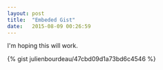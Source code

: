 ```yaml
---
layout: post
title:  "Embeded Gist"
date:   2015-08-09 00:26:59
---
```



I'm hoping this will work.

{% gist julienbourdeau/47cbd09d1a73bd6c4546 %}

